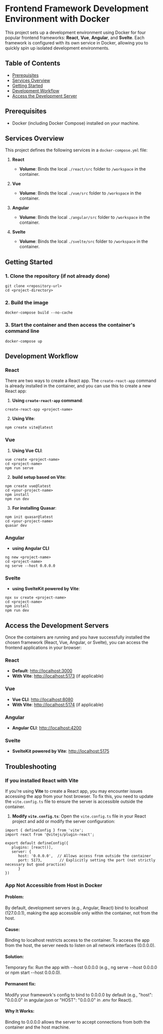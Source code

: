 # Frontend Framework Development Environment with Docker
This project sets up a development environment using Docker for four popular frontend frameworks: **React**, **Vue**, **Angular**, and **Svelte**. Each framework is configured with its own service in Docker, allowing you to quickly spin up isolated development environments.

## Table of Contents
- [Prerequisites](#prerequisites)
- [Services Overview](#services-overview)
- [Getting Started](#getting-started)
- [Development Workflow](#development-workflow)
- [Access the Development Server](#access-the-development-servers)

## Prerequisites
- Docker (including Docker Compose) installed on your machine.

## Services Overview
This project defines the following services in a `docker-compose.yml` file:

1. **React**
   - **Volume**: Binds the local `./react/src` folder to `/workspace` in the container.

2. **Vue**
   - **Volume**: Binds the local `./vue/src` folder to `/workspace` in the container.

3. **Angular**
   - **Volume**: Binds the local `./angular/src` folder to `/workspace` in the container.

4. **Svelte**
   - **Volume**: Binds the local `./svelte/src` folder to `/workspace` in the container.

## Getting Started

### 1. Clone the repository (if not already done)
```
git clone <repository-url>
cd <project-directory>
```
### 2. Build the image
```
docker-compose build --no-cache
```
### 3. Start the container and then access the container's command line
```
docker-compose up
```

## Development Workflow
### React
There are two ways to create a React app. The `create-react-app` command is already installed in the container, and you can use this to create a new React app:
1. **Using `create-react-app` command**:
```
create-react-app <project-name>
```
2. **Using Vite**:
```
npm create vite@latest
```
### Vue
1. **Using Vue CLI**:
```
vue create <project-name>
cd <project-name>
npm run serve
```
2. **build setup based on Vite**:
```
npm create vue@latest
cd <your-project-name>
npm install
npm run dev
```
3. **For installing Quasar**:
```
npm init quasar@latest
cd <your-project-name>
quasar dev
```
### Angular
* **using Angular CLI**
```
ng new <project-name>
cd <project-name>
ng serve --host 0.0.0.0
```
### Svelte
* **using SvelteKit powered by Vite**:
```
npx sv create <project-name>
cd <project-name>
npm install
npm run dev
```
## Access the Development Servers
Once the containers are running and you have successfully installed the chosen framework (React, Vue, Angular, or Svelte), you can access the frontend applications in your browser:

### React
   - **Default**: [http://localhost:3000](http://localhost:3000)
   - **With Vite**: [http://localhost:5173](http://localhost:5173) (if applicable)

### Vue
   - **Vue CLI**: [http://localhost:8080](http://localhost:8080)
   - **With Vite**: [http://localhost:5174](http://localhost:5174) (if applicable)

### Angular
   - **Angular CLI**: [http://localhost:4200](http://localhost:4200)

### Svelte
   - **SvelteKit powered by Vite**: [http://localhost:5175](http://localhost:5175)

## Troubleshooting
### If you installed React with Vite
If you're using **Vite** to create a React app, you may encounter issues accessing the app from your host browser. To fix this, you need to update the `vite.config.ts` file to ensure the server is accessible outside the container.

1. **Modify `vite.config.ts`**:
Open the `vite.config.ts` file in your React project and add or modify the server configuration:
```
import { defineConfig } from 'vite';
import react from '@vitejs/plugin-react';

export default defineConfig({
   plugins: [react()],
   server: {
      host: '0.0.0.0',  // Allows access from outside the container
      port: 5173,        // Explicitly setting the port (not strictly necessary but good practice)
      }
})
``` 
###  App Not Accessible from Host in Docker
#### Problem:
By default, development servers (e.g., Angular, React) bind to localhost (127.0.0.1), making the app accessible only within the container, not from the host.
#### Cause:
Binding to localhost restricts access to the container. To access the app from the host, the server needs to listen on all network interfaces (0.0.0.0).
#### Solution:
Temporary fix: Run the app with --host 0.0.0.0 (e.g., ng serve --host 0.0.0.0 or npm start --host 0.0.0.0).
#### Permanent fix:
Modify your framework's config to bind to 0.0.0.0 by default (e.g., "host": "0.0.0.0" in angular.json or "HOST": "0.0.0.0" in .env for React).
#### Why It Works:
Binding to 0.0.0.0 allows the server to accept connections from both the container and the host machine.
